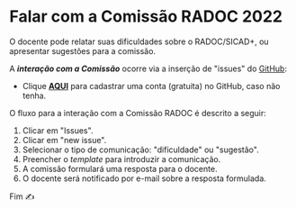 # Falar com a Comissão RADOC 2022

O docente pode relatar suas dificuldades sobre o RADOC/SICAD+, ou apresentar sugestões para a comissão.

A _**interação com a Comissão**_ ocorre via a inserção de "issues" do [GitHub](https://www.github.com):
- Clique [**AQUI**](https://github.com/signup?ref_cta=Sign+up&ref_loc=header+logged+out&ref_page=%2F&source=header-home) para cadastrar uma conta (gratuita) no GitHub, caso não tenha.

O fluxo para a interação com a Comissão RADOC é descrito a seguir:
1. Clicar em "Issues".
1. Clicar em "new issue".
1. Selecionar o tipo de comunicação: "dificuldade" ou "sugestão".
1. Preencher o _template_ para introduzir a comunicação.
1. A comissão formulará uma resposta para o docente.
1. O docente será notificado por e-mail sobre a resposta formulada.

Fim &#9997;
